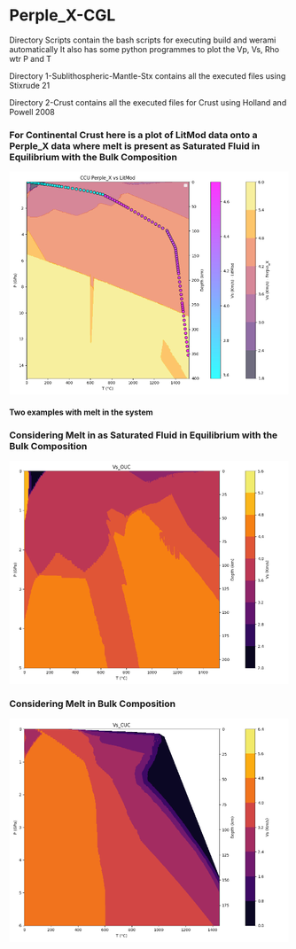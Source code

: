 # Perple_X-CGL


Directory Scripts contain the bash scripts for executing build and werami automatically
It also has some python programmes to plot the Vp, Vs, Rho wtr P and T


Directory 1-Sublithospheric-Mantle-Stx contains all the executed files using Stixrude 21


Directory 2-Crust contains all the executed files for Crust using Holland and Powell 2008

### **For Continental Crust here is a plot of LitMod data onto a Perple_X data where melt is present as Saturated Fluid in Equilibrium with the Bulk Composition**
![Perple_X v LitMod](./2-Crust/Melt/CUC-PerpleX_LitMod.png)

#### **Two examples with melt in the system**

### **Considering Melt in as Saturated Fluid in Equilibrium with the Bulk Composition**
![Considering Melt in as saturated fluid in equilibrium with the Bulk Composition](./2-Crust/Melt/Vs_OUC.png)

### **Considering Melt in Bulk Composition**
![Considering Melt in Bulk Composition](./2-Crust/Melt/test/Vs_CUC.png)

